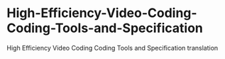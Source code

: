 # High-Efficiency-Video-Coding-Coding-Tools-and-Specification
High Efficiency Video Coding Coding Tools and Specification translation
